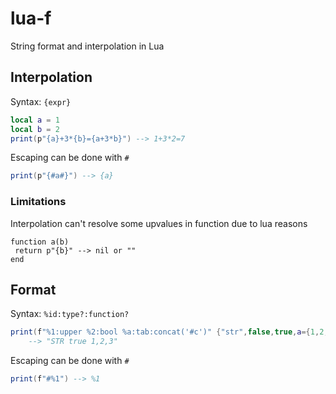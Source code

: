 # lua-f
String format and interpolation in Lua

## Interpolation

Syntax: `{expr}`

```lua
local a = 1
local b = 2
print(p"{a}+3*{b}={a+3*b}") --> 1+3*2=7
```

Escaping can be done with `#`

```lua
print(p"{#a#}") --> {a}
```

### Limitations

Interpolation can't resolve some upvalues in function due to lua reasons
```
function a(b)
 return p"{b}" --> nil or ""
end
```

## Format

Syntax: `%id:type?:function?`

```lua
print(f"%1:upper %2:bool %a:tab:concat('#c')" {"str",false,true,a={1,2,3}})
    --> "STR true 1,2,3"
```

Escaping can be done with `#`

```lua
print(f"#%1") --> %1
```
